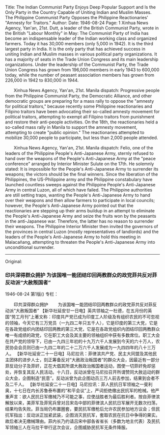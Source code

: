 Title: The Indian Communist Party Enjoys Deep Popular Support and Is the Only Party in the Country Capable of Uniting Indian and Muslim Masses. The Philippine Communist Party Opposes the Philippine Reactionaries' "Amnesty for Traitors."
Author:
Date: 1946-08-24
Page: 1
Xinhua News Agency, Yan'an, 21st. Dutt, a leader of the British Communist Party, wrote in the British "Labour Monthly" in May: The Communist Party of India has become an indispensable leader of the Indian working class and organized farmers. Today it has 30,000 members (only 5,000 in 1942). It is the third largest party in India. It is the only party that has achieved success in uniting Indian and Muslim masses in various political party organizations. It has a majority of seats in the Trade Union Congress and its main leadership organizations. Under the leadership of the Communist Party, the Trade Union Congress has grown from 196,000 members in early 1943 to 600,000 today, while the number of peasant association members has grown from 226,000 in 1942 to 830,000 in 1944.

　　Xinhua News Agency, Yan'an, 21st. Manila dispatch: Progressive people from the Philippine Communist Party, the Democratic Alliance, and other democratic groups are preparing for a mass rally to oppose the "amnesty for political traitors," because recently some Philippine reactionaries and Filipino traitors have been advocating their so-called amnesty movement for political traitors, attempting to exempt all Filipino traitors from punishment and restore their anti-people activities. On the 18th, the reactionaries held a so-called mass rally in Manila to support the amnesty movement, attempting to create "public opinion." The reactionaries attempted to mobilize 30,000 people to participate, but less than 2,000 people attended.

　　Xinhua News Agency, Yan'an, 21st. Manila dispatch: Felio, one of the leaders of the Philippine People's Anti-Japanese Army, sternly refused to hand over the weapons of the People's Anti-Japanese Army at the "peace conference" arranged by Interior Minister Sulute on the 17th. He solemnly stated: It is impossible for the People's Anti-Japanese Army to surrender its weapons; the victors should be the final winners. Since the liberation of the Philippines, the US-Philippine army and the Philippine constabulary have launched countless sweeps against the Philippine People's Anti-Japanese Army in central Luzon, all of which have failed. The Philippine authorities are still setting traps, wanting the People's Anti-Japanese Army to hand over their weapons and then allow farmers to participate in local councils; however, the People's Anti-Japanese Army pointed out that the reactionaries are stepping up their arms buildup in an attempt to eliminate the People's Anti-Japanese Army and seize the fruits won by the peasants in the anti-Japanese war. Therefore, the latter has no reason to surrender their weapons. The Philippine Interior Minister then invited the governors of the provinces in central Luzon (mostly representatives of landlords) and the leaders of the People's Anti-Japanese Army to hold this meeting in Malacañang, attempting to threaten the People's Anti-Japanese Army into unconditional surrender.



<hr /> 

Original: 


### 印共深得群众拥护  为该国唯一能团结印回两教群众的政党菲共反对菲反动派“大赦叛国者”

1946-08-24
第1版()
专栏：

　　印共深得群众拥护
　　为该国唯一能团结印回两教群众的政党菲共反对菲反动派“大赦叛国者”
    【新华社延安廿一日电】英共领袖之一杜德，在五月份的英国“劳工月刊”上著文称：印度共产党已成为印度工人阶级及有组织农民的不可忽视的领袖，今天它有三万党员（一九四二年只五千人），它是印度的第三大党，它是在各政党组织内团结印回两教的第三大党，它是在各政党组织内团结印回两教群众唯一有成绩的政党，它在职工大会及其主要的领袖组织中获有多数席位。职工大会在共产党的领导下，已由一九四三年初的十九万六千人发展到今天的六十万人，农民协会会员则已由一九四二年的二十二万六千人发展成为一九四四年的八十三万人。
    【新华社延安二十一日电】马尼拉讯：菲律滨共产党、民主大同盟及其他民主团体的进步人士，刻正筹备反对“大赦政治叛国者”的群众大会，因最近有一部分菲反动分子及菲奸，正在大倡其所谓大赦政治叛国者运动，图使一切菲奸免却惩处，并恢复其反人民活动。十八日，反动派曾在马尼拉召开所谓赞同大赦运动的群众大会，企图制造“民意”。反动派曾为此企图动员三万人前去参加，结果到会者不及二千人。
    【新华社延安二十一日电】马尼拉讯：菲人民抗日军领袖之一斐利奥，十七日在内长苏鲁泰布置的“和平会议”上，严词拒绝缴出民抗军的枪械。他严重声言：欲人民抗日军缴械乃不可能之事，应使战胜者为最后胜利者。按自菲律滨解放以来，美菲军及菲宪兵曾对吕宋岛中部的菲律滨人民抗日军展开无数次扫荡，结果均告失败。菲当局仍布置圈套，要民抗军缴枪后允许农民参加地方议会；但民抗军指出：反动派正加紧武装，企图消灭民抗军，套取农民在抗日中争得的果实。故后者决无缴械理由。菲内长乃约请吕宋中部各省省长（多数为地主代表）及民抗军领袖三人在马拉干举行这次会议，企图威胁民抗军无条件降服。
